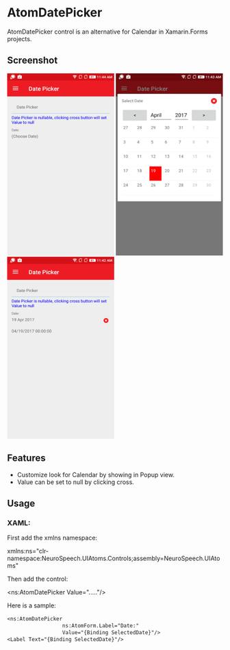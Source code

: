 ﻿# AtomDatePicker
AtomDatePicker control is an alternative for Calendar in Xamarin.Forms projects.

## Screenshot
<img src="Images/Date-Picker-1.png" width="250" height="425">  <img src="Images/Date-Picker-2.png" width="250" height="425">  <img src="Images/Date-Picker-3.png" width="250" height="425">

## Features
* Customize look for Calendar by showing in Popup view.
* Value can be set to null by clicking cross.

## Usage

### XAML:
First add the xmlns namespace:

 xmlns:ns="clr-namespace:NeuroSpeech.UIAtoms.Controls;assembly=NeuroSpeech.UIAtoms"

Then add the control:

 <ns:AtomDatePicker Value="....."/>

Here is a sample:
  ```
 <ns:AtomDatePicker 
                    ns:AtomForm.Label="Date:"
                    Value="{Binding SelectedDate}"/>
 <Label Text="{Binding SelectedDate}"/>
 ```